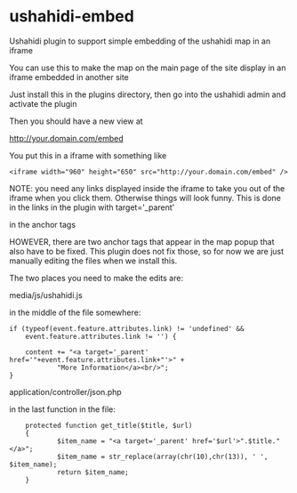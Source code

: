 ushahidi-embed
==============

Ushahidi plugin to support simple embedding of the ushahidi map in an iframe

You can use this to make the map on the main page of the site display in an iframe embedded in another site

Just install this in the plugins directory, then go into the ushahidi admin and activate the plugin

Then you should have a new view at

  http://your.domain.com/embed

You put this in a iframe with something like 

    <iframe width="960" height="650" src="http://your.domain.com/embed" />

NOTE: you need any links displayed inside the iframe to take you out of the iframe when you click them.
Otherwise things will look funny.   This is done in the links in the plugin with 
  target='_parent' 
  
in the anchor tags

HOWEVER, there are two anchor tags that appear in the map popup that also have to be fixed. This plugin does not 
fix those, so for now we are just manually editing the files when we install this.

The two places you need to make the edits are:

  media/js/ushahidi.js
  
  in the middle of the file somewhere:
  
    if (typeof(event.feature.attributes.link) != 'undefined' &&
        event.feature.attributes.link != '') {
    
        content += "<a target='_parent' href='"+event.feature.attributes.link+"'>" +
                "More Information</a><br/>";
    }

  
  
  application/controller/json.php
  
  in the last function in the file:
      
        protected function get_title($title, $url)
        {
                $item_name = "<a target='_parent' href='$url'>".$title."</a>";
                $item_name = str_replace(array(chr(10),chr(13)), ' ', $item_name);
                return $item_name;
        }

  
  

